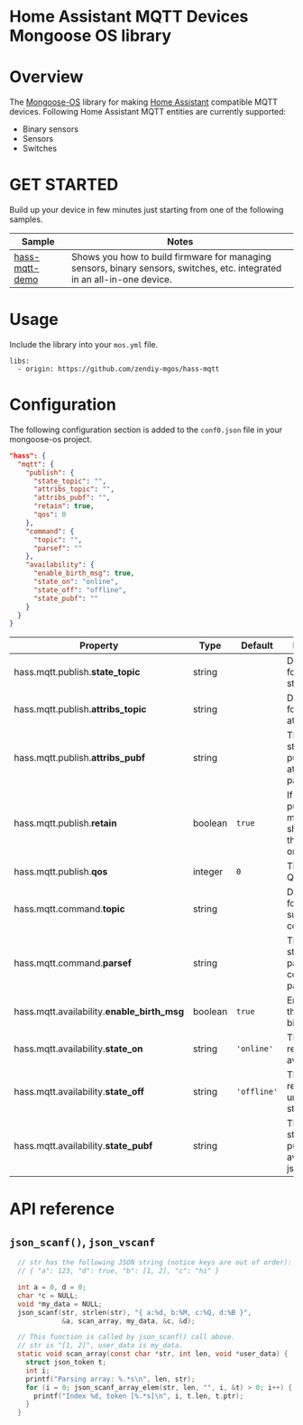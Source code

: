 Home Assistant MQTT Devices Mongoose OS library
===============================================
# Overview
The [Mongoose-OS](https://mongoose-os.com/) library for making [Home Assistant](https://www.home-assistant.io/) compatible MQTT devices. Following Home Assistant MQTT entities are currently supported:
 - Binary sensors
 - Sensors
 - Switches
# GET STARTED
Build up your device in few minutes just starting from one of the following samples.

|Sample|Notes|
|--|--|
|[hass-mqtt-demo](https://github.com/zendiy-mgos/hass-mqtt-demo)|Shows you how to build firmware for managing sensors, binary sensors, switches, etc. integrated in an all-in-one device.|
# Usage
Include the library into your `mos.yml` file.

    libs:
      - origin: https://github.com/zendiy-mgos/hass-mqtt
# Configuration
The following configuration section is added to the `conf0.json` file in your mongoose-os project.
```json
"hass": {
  "mqtt": {
    "publish": {
      "state_topic": "",
      "attribs_topic": "",
      "attribs_pubf": "",
      "retain": true,
      "qos": 0
    },
    "command": {
      "topic": "",
      "parsef": ""
    },
    "availability": {
      "enable_birth_msg": true,
      "state_on": "online",
      "state_off": "offline",
      "state_pubf": ""
    }
  }
}
```
|Property|Type|Default|Description|
|--|--|--|--|
|hass.mqtt.publish.**state_topic**|string||Default topic for publishing state|
|hass.mqtt.publish.**attribs_topic**|string||Default topic for publishing attributes|
|hass.mqtt.publish.**attribs_pubf**|string||The format string for publishig attributes json payload|
|hass.mqtt.publish.**retain**|boolean|`true`|If the published message should have the retain flag on or not|
|hass.mqtt.publish.**qos**|integer|`0`|The maximum QoS level|
|hass.mqtt.command.**topic**|string||Default topic for subscribing to command|
|hass.mqtt.command.**parsef**|string||The format string for parsing the command json payload|
|hass.mqtt.availability.**enable_birth_msg**|boolean|`true`|Enable/disable the MQTT birth message|
|hass.mqtt.availability.**state_on**|string|`'online'`|The value that represents the available state|
|hass.mqtt.availability.**state_off**|string|`'offline'`|The value that represents the unavailable state|
|hass.mqtt.availability.**state_pubf**|string||The format string for publishig the availability json payload|
# API reference
## `json_scanf()`, `json_vscanf`
```c
  // str has the following JSON string (notice keys are out of order):
  // { "a": 123, "d": true, "b": [1, 2], "c": "hi" }

  int a = 0, d = 0;
  char *c = NULL;
  void *my_data = NULL;
  json_scanf(str, strlen(str), "{ a:%d, b:%M, c:%Q, d:%B }",
             &a, scan_array, my_data, &c, &d);

  // This function is called by json_scanf() call above.
  // str is "[1, 2]", user_data is my_data.
  static void scan_array(const char *str, int len, void *user_data) {
    struct json_token t;
    int i;
    printf("Parsing array: %.*s\n", len, str);
    for (i = 0; json_scanf_array_elem(str, len, "", i, &t) > 0; i++) {
      printf("Index %d, token [%.*s]\n", i, t.len, t.ptr);
    }
  }
```
